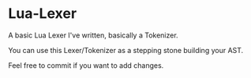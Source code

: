 # Lua-Lexer
A basic Lua Lexer I've written, basically a Tokenizer.

You can use this Lexer/Tokenizer as a stepping stone building your AST.


Feel free to commit if you want to add changes.
